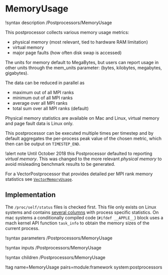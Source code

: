 # MemoryUsage

!syntax description /Postprocessors/MemoryUsage

This postprocessor collects various memory usage metrics:

- physical memory (most relevant, tied to hardware RAM limitation)
- virtual memory
- major page faults (how often disk swap is accessed)

The units for memory default to MegaBytes, but users can report usage in other
units through the mem_units parameter: (bytes, kilobytes, megabytes, gigabytes).

The data can be reduced in parallel as

- maximum out of all MPI ranks
- minimum out of all MPI ranks
- average over all MPI ranks
- total sum over all MPI ranks (default)

Physical memory statistics are available on Mac and Linux, virtual memory and
page fault data is Linux only.

This postprocessor can be executed multiple times per timestep and by default
aggregates the per-process peak value of the chosen metric, which then can be
output on `TIMESTEP_END`.

!alert note
Until October 2018 this Postprocessor defaulted to reporting *virtual memory*.
This was changed to the more relevant *physical memory* to avoid misleading
benchmark results to be generated.

For a VectorPostprocessor that provides detailed per MPI rank memory statistics see
[`VectorMemoryUsage`](/VectorMemoryUsage.md).

## Implementation

The `/proc/self/status` files is checked first. This file only exists on Linux
systems and contains
[several columns](http://man7.org/linux/man-pages/man5/proc.5.html) with process
specific statistics. On mac systems a conditionally compiled code (`#ifdef __APPLE__`)
block uses a mach kernel API function `task_info` to obtain the memory sizes of the
current process.

!syntax parameters /Postprocessors/MemoryUsage

!syntax inputs /Postprocessors/MemoryUsage

!syntax children /Postprocessors/MemoryUsage

!tag name=MemoryUsage pairs=module:framework system:postprocessors
